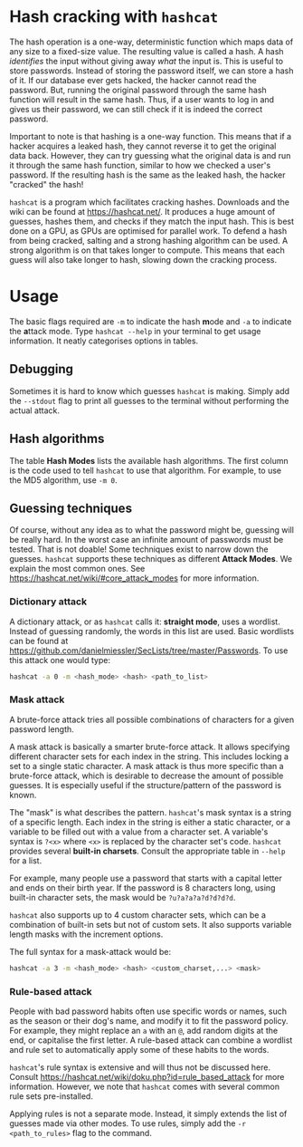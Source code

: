 # Hash cracking with `hashcat`
The hash operation is a one-way, deterministic function which maps data of any size to a fixed-size value. The resulting value is called a hash. A hash *identifies* the input without giving away *what* the input is. This is useful to store passwords. Instead of storing the password itself, we can store a hash of it. If our database ever gets hacked, the hacker cannot read the password. But, running the original password through the same hash function will result in the same hash. Thus, if a user wants to log in and gives us their password, we can still check if it is indeed the correct password.

Important to note is that hashing is a one-way function. This means that if a hacker acquires a leaked hash, they cannot reverse it to get the original data back. However, they can try guessing what the original data is and run it through the same hash function, similar to how we checked a user's password. If the resulting hash is the same as the leaked hash, the hacker "cracked" the hash!

`hashcat` is a program which facilitates cracking hashes. Downloads and the wiki can be found at https://hashcat.net/. It produces a huge amount of guesses, hashes them, and checks if they match the input hash. This is best done on a GPU, as GPUs are optimised for parallel work. To defend a hash from being cracked, salting and a strong hashing algorithm can be used. A strong algorithm is on that takes longer to compute. This means that each guess will also take longer to hash, slowing down the cracking process.

# Usage
The basic flags required are `-m` to indicate the hash **m**ode and `-a` to indicate the **a**ttack mode. Type `hashcat --help` in your terminal to get usage information. It neatly categorises options in tables.

## Debugging
Sometimes it is hard to know which guesses `hashcat` is making. Simply add the `--stdout` flag to print all guesses to the terminal without performing the actual attack.

## Hash algorithms
The table **Hash Modes** lists the available hash algorithms. The first column is the code used to tell `hashcat` to use that algorithm. For example, to use the MD5 algorithm, use `-m 0`.

## Guessing techniques
Of course, without any idea as to what the password might be, guessing will be really hard. In the worst case an infinite amount of passwords must be tested. That is not doable! Some techniques exist to narrow down the guesses. `hashcat` supports these techniques as different **Attack Modes**. We explain the most common ones. See https://hashcat.net/wiki/#core_attack_modes for more information.

### Dictionary attack
A dictionary attack, or as `hashcat` calls it: **straight mode**, uses a wordlist. Instead of guessing randomly, the words in this list are used. Basic wordlists can be found at https://github.com/danielmiessler/SecLists/tree/master/Passwords. To use this attack one would type:
```sh
hashcat -a 0 -m <hash_mode> <hash> <path_to_list>
```

### Mask attack
A brute-force attack tries all possible combinations of characters for a given password length.

A mask attack is basically a smarter brute-force attack. It allows specifying different character sets for each index in the string. This includes locking a set to a single static character. A mask attack is thus more specific than a brute-force attack, which is desirable to decrease the amount of possible guesses. It is especially useful if the structure/pattern of the password is known.

The "mask" is what describes the pattern. `hashcat`'s mask syntax is a string of a specific length. Each index in the string is either a static character, or a variable to be filled out with a value from a character set. A variable's syntax is `?<x>` where `<x>` is replaced by the character set's code. `hashcat` provides several **built-in charsets**. Consult the appropriate table in `--help` for a list.

For example, many people use a password that starts with a capital letter and ends on their birth year. If the password is 8 characters long, using built-in character sets, the mask would be `?u?a?a?a?d?d?d?d`.

`hashcat` also supports up to 4 custom character sets, which can be a combination of built-in sets but not of custom sets. It also supports variable length masks with the increment options.

The full syntax for a mask-attack would be:
```sh
hashcat -a 3 -m <hash_mode> <hash> <custom_charset,...> <mask>
```

### Rule-based attack
People with bad password habits often use specific words or names, such as the season or their dog's name, and modify it to fit the password policy. For example, they might replace an `a` with an `@`, add random digits at the end, or capitalise the first letter. A rule-based attack can combine a wordlist and rule set to automatically apply some of these habits to the words.

`hashcat`'s rule syntax is extensive and will thus not be discussed here. Consult https://hashcat.net/wiki/doku.php?id=rule_based_attack for more information. However, we note that `hashcat` comes with several common rule sets pre-installed.

Applying rules is not a separate mode. Instead, it simply extends the list of guesses made via other modes. To use rules, simply add the `-r <path_to_rules>` flag to the command.